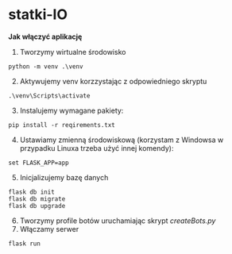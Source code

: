 # statki-IO
**Jak włączyć aplikację**

1. Tworzymy wirtualne środowisko 
  ```
  python -m venv .\venv
  ```
2. Aktywujemy venv korzzystając z odpowiedniego skryptu 
  ```
  .\venv\Scripts\activate
  ```
3. Instalujemy wymagane pakiety:
  ```
  pip install -r reqirements.txt
  ```
4. Ustawiamy zmienną środowiskową (korzystam z Windowsa w przypadku Linuxa trzeba użyć innej komendy):
  ```
  set FLASK_APP=app
  ```
5. Inicjalizujemy bazę danych
  ```
  flask db init
  flask db migrate
  flask db upgrade
  ```
6. Tworzymy profile botów uruchamiając skrypt *createBots.py*
7. Włączamy serwer
  ```
  flask run
  ```

